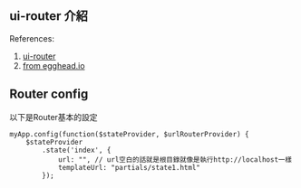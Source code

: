 ui-router 介紹
--------------
References:    
1. [ui-router][1]    
2. [from egghead.io][2]


## Router config

以下是Router基本的設定


```
myApp.config(function($stateProvider, $urlRouterProvider) {
	$stateProvider
		.state('index', {
      		url: "", // url空白的話就是根目錄就像是執行http://localhost一樣
      		templateUrl: "partials/state1.html"
    	});
```



[1]: https://github.com/angular-ui/ui-router "ui-router"
[2]: http://egghead.io/lessons/angularjs-introduction-ui-router "from egghead.io"
